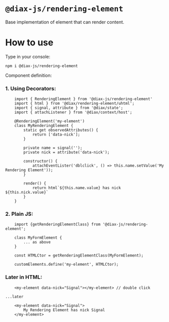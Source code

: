 # `@diax-js/rendering-element`

Base implementation of element that can render content.

# How to use

Type in your console:

`npm i @diax-js/rendering-element`

Component definition:

### 1. Using Decorators:

```
    import { RenderingElement } from '@diax-js/rendering-element'
    import { html } from '@diax/rendering-element/uhtml';
    import { signal, attribute } from '@diax/state';
    import { attachListener } from '@diax/context/host';

    @RenderingElement('my-element')
    class MyRenderingElement {
        static get observedAttributes() {
            return ['data-nick'];
        }

        private name = signal('');
        private nick = attribute('data-nick');

        constructor() {
            attachEventLister('dblclick', () => this.name.setValue('My Rendering Element'));
        }

        render() {
            return html`${this.name.value} has nick ${this.nick.value}`
        }
    }
```

### 2. Plain JS:

```
    import {getRenderingElementClass} from '@diax-js/rendering-element';

    class MyFormElement {
        ... as above
    }

    const HTMLCtor = getRenderingElementClass(MyFormElement);

    customElements.define('my-element', HTMLCtor);
```

### Later in HTML:

```
    <my-element data-nick="Signal"></my-element> // double click

...later

    <my-element data-nick="Signal">
        My Rendering Element has nick Signal
    </my-element>

```
